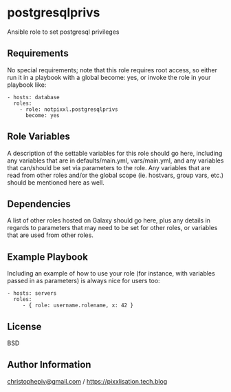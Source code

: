 postgresqlprivs
=========

Ansible role to set postgresql privileges

Requirements
------------
No special requirements; note that this role requires root access, so either run it in a playbook with a global become: yes, or invoke the role in your playbook like:

```
- hosts: database
  roles:
    - role: notpixxl.postgresqlprivs
      become: yes
```

Role Variables
--------------

A description of the settable variables for this role should go here, including any variables that are in defaults/main.yml, vars/main.yml, and any variables that can/should be set via parameters to the role. Any variables that are read from other roles and/or the global scope (ie. hostvars, group vars, etc.) should be mentioned here as well.

Dependencies
------------

A list of other roles hosted on Galaxy should go here, plus any details in regards to parameters that may need to be set for other roles, or variables that are used from other roles.

Example Playbook
----------------

Including an example of how to use your role (for instance, with variables passed in as parameters) is always nice for users too:

    - hosts: servers
      roles:
         - { role: username.rolename, x: 42 }

License
-------

BSD

Author Information
------------------

christophepiv@gmail.com / https://pixxlisation.tech.blog
